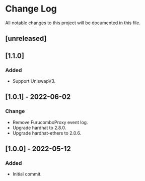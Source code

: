 # Change Log

All notable changes to this project will be documented in this file.

## [unreleased]

## [1.1.0]

### Added

- Support UniswapV3.

## [1.0.1] - 2022-06-02

### Change

- Remove FurucomboProxy event log.
- Upgrade hardhat to 2.8.0.
- Upgrade hardhat-ethers to 2.0.6.

## [1.0.0] - 2022-05-12

### Added

- Initial commit.
